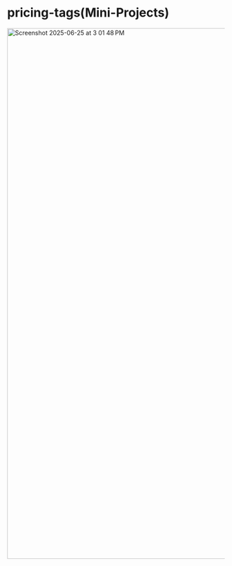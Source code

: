 # pricing-tags(Mini-Projects)

<img width="1227" alt="Screenshot 2025-06-25 at 3 01 48 PM" src="https://github.com/user-attachments/assets/bcc58af2-f3e5-4d31-843b-0fe357c07dad" />

